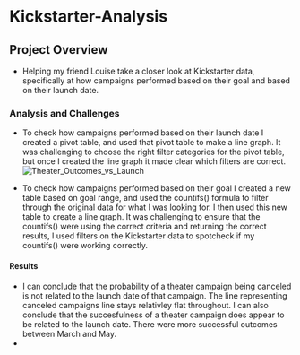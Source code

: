 # Kickstarter-Analysis
## Project Overview
* Helping my friend Louise take a closer look at Kickstarter data, specifically at how campaigns performed based on their goal and based on their launch date. 
### Analysis and Challenges
* To check how campaigns performed based on their launch date I created a pivot table, and used that pivot table to make a line graph. It was challenging to choose the right filter categories for the pivot table, but once I created the line graph it made clear which filters are correct. ![Theater_Outcomes_vs_Launch](https://user-images.githubusercontent.com/82781202/146693045-9dfceab2-8d55-44d3-b007-eb14a55b8614.png)


* To check how campaigns performed based on their goal I created a new table based on goal range, and used the countifs() formula to filter through the original data for what I was looking for. I then used this new table to create a line graph. It was challenging to ensure that the countifs() were using the correct criteria and returning the correct results, I used filters on the Kickstarter data to spotcheck if my countifs() were working correctly. 
#### Results
* I can conclude that the probability of a theater campaign being canceled is not related to the launch date of that campaign. The line representing canceled campaigns line stays relativley flat throughout. I can also conclude that the succesfulness of a theater campaign does appear to be related to the launch date. There were more successful outcomes between March and May.
*  
